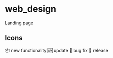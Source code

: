 # web_design

Landing page

## Icons

:package: new functionality
:up: update
:bug: bug fix
:checkered_flag: release
